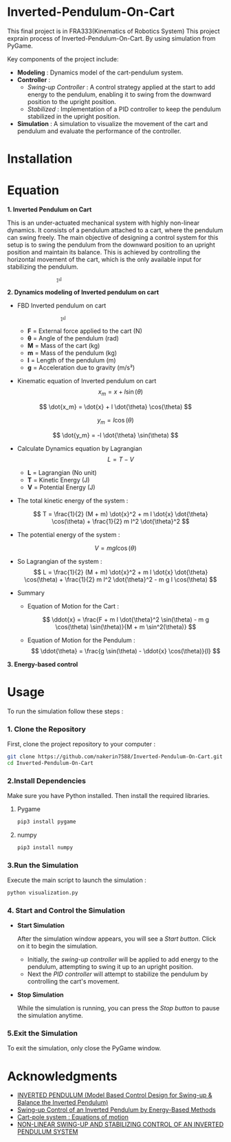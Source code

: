 # Inverted-Pendulum-On-Cart
This final project is in FRA333(Kinematics of Robotics System) This project exprain process of Inverted-Pendulum-On-Cart. By using simulation from PyGame.

Key components of the project include:
- **Modeling** : Dynamics model of the cart-pendulum system.
- **Controller** : 
    - *Swing-up Controller* : A control strategy applied at the start to add energy to the pendulum, enabling it to swing from the downward position to the upright position.
    - *Stabilized* : Implementation of a PID controller to keep the pendulum stabilized in the upright position.
- **Simulation** : A simulation to visualize the movement of the cart and pendulum and evaluate the performance of the controller.


# Installation

# Equation
**1. Inverted Pendulum on Cart** 

This is an under-actuated mechanical system with highly non-linear dynamics. It consists of a pendulum attached to a cart, where the pendulum can swing freely. The main objective of designing a control system for this setup is to swing the pendulum from the downward position to an upright position and maintain its balance. This is achieved by controlling the horizontal movement of the cart, which is the only available input for stabilizing the pendulum.

                    รูป


**2. Dynamics modeling of Inverted pendulum on cart**
- FBD Inverted pendulum on cart

                    รูป

    - **F** = External force applied to the cart (N)
    - **θ** = Angle of the pendulum (rad)
    - **M** = Mass of the cart (kg)
    - **m** = Mass of the pendulum (kg)
    - **l** = Length of the pendulum (m)
    - **g** = Acceleration due to gravity (m/s²)


-  Kinematic equation of Inverted pendulum on cart
  $$
  x_m = x + l \sin(\theta)
  $$

  $$
  \dot{x_m} = \dot{x} + l \dot{\theta}      \cos(\theta)
  $$

  $$
  y_m = l \cos(\theta)
  $$

  $$
  \dot{y_m} = -l \dot{\theta} \sin(\theta)
  $$

- Calculate Dynamics equation by Lagrangian
    $$
    L = T - V
    $$


    - **L** = Lagrangian (No unit)
    - **T** = Kinetic Energy (J)
    - **V** = Potential Energy (J)

- The total kinetic energy of the system :

    $$
    T = \frac{1}{2} (M + m) \dot{x}^2 + m l \dot{x} \dot{\theta} \cos(\theta) + \frac{1}{2} m l^2 \dot{\theta}^2
    $$

- The potential energy of the system :

$$
V = m g l \cos(\theta)
$$

- So Lagrangian of the system :
    $$
    L = \frac{1}{2} (M + m) \dot{x}^2 + m l \dot{x} \dot{\theta} \cos(\theta) + \frac{1}{2} m l^2 \dot{\theta}^2 - m g l \cos(\theta)
    $$

- Summary 
    - Equation of Motion for the Cart :

        $$
        \ddot{x} = \frac{F + m l \dot{\theta}^2 \sin(\theta) - m g \cos(\theta) \sin(\theta)}{M + m \sin^2(\theta)}
        $$

    - Equation of Motion for the Pendulum :
        $$
        \ddot{\theta} = \frac{g \sin(\theta) - \ddot{x} \cos(\theta)}{l}
        $$

**3. Energy-based control**


# Usage

To run the simulation follow these steps :
### 1. Clone the Repository
First, clone the project repository to your computer :
```bash
git clone https://github.com/nakerin7588/Inverted-Pendulum-On-Cart.git
cd Inverted-Pendulum-On-Cart
```
### 2.Install Dependencies
Make sure you have Python installed. Then install the required libraries.

1. Pygame

    ```bash
    pip3 install pygame
    ```
2. numpy
    ```bash
    pip3 install numpy
    ```

### 3.Run the Simulation
Execute the main script to launch the simulation :
```bash
python visualization.py
```

### 4. Start and Control the Simulation
* **Start Simulation**
    
    After the simulation window appears, you will see a *Start button*. Click on it to begin the simulation.
    - Initially, the *swing-up controller* will be applied to add energy to the pendulum, attempting to swing it up to an upright position.
    - Next the *PID controller* will attempt to stabilize the pendulum by controlling the cart's movement.

* **Stop Simulation**
    
    While the simulation is running, you can press the *Stop button* to pause the simulation anytime.

### 5.Exit the Simulation
To exit the simulation, only close the PyGame window.

# Acknowledgments
- [INVERTED PENDULUM (Model Based Control Design for Swing-up & Balance the Inverted Pendulum)](https://drive.google.com/file/d/1W2v3wKXBVW4FohB33kTv8iBEiOFgoS8d/view)
- [Swing-up Control of an Inverted Pendulum by Energy-Based Methods](https://www.researchgate.net/publication/3811174_Swing-up_Control_of_an_Inverted_Pendulum_by_Energy-Based_Methods)
- [Cart-pole system : Equations of motion](https://courses.ece.ucsb.edu/ECE594/594D_W10Byl/hw/cartpole_eom.pdf)
- [NON-LINEAR SWING-UP AND STABILIZING CONTROL OF AN INVERTED PENDULUM SYSTEM](https://ieeer8.org/wp-content/uploads/downloads/2011/12/bugeja.pdf)